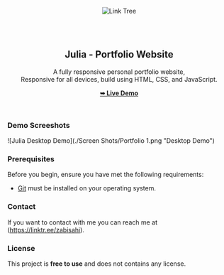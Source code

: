 <div align="center">
  
  ![Link Tree](https://linktr.ee/zabisahi)
 

  <br />
  <br />

  <h2 align="center">Julia - Portfolio Website</h2>

  A fully responsive personal portfolio website, <br />Responsive for all devices, build using HTML, CSS, and JavaScript.

  <a href="https://zabihullahsahi.github.io/Portfilio1/"><strong>➥ Live Demo</strong></a>

</div>

<br />

### Demo Screeshots

![Julia Desktop Demo](./Screen Shots/Portfolio 1.png "Desktop Demo")

### Prerequisites

Before you begin, ensure you have met the following requirements:

* [Git](https://git-scm.com/downloads "Download Git") must be installed on your operating system.


### Contact

If you want to contact with me you can reach me at (https://linktr.ee/zabisahi).

### License

This project is **free to use** and does not contains any license.
